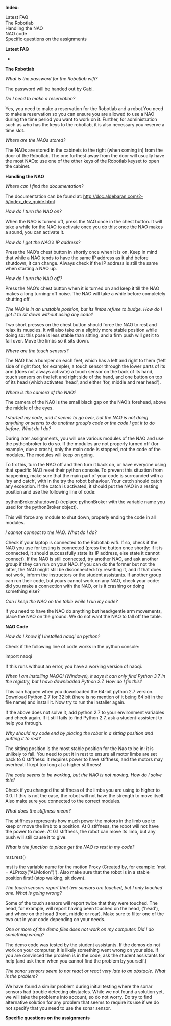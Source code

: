**Index:**

Latest FAQ 									
The Robotlab					
Handling the NAO				
NAO code					
Specific questions on the assignments		


**Latest FAQ**

-

**The Robotlab**

*What is the password for the Robotlab wifi?*

The password will be handed out by Gabi.

*Do I need to make a reservation?*

Yes, you need to make a reservation for the Robotlab and a robot.You need to make a reservation so you can ensure you are allowed to use a NAO during the time period you want to work on it. Further, for administration such as who has the keys to the robotlab, it is also necessary you reserve a time slot.

*Where are the NAOs stored?*

The NAOs are stored in the cabinets to the right (when coming in) from the door of the Robotlab. The one furthest away from the door will usually have the most NAOs: use one of the other keys of the Robotlab keyset to open the cabinet.

**Handling the NAO**

*Where can I find the documentation?*

The documentation can be found at: http://doc.aldebaran.com/2-5/index_dev_guide.html 

*How do I turn the NAO on?*

When the NAO is turned off, press the NAO once in the chest button. It will take a while for the NAO to activate once you do this: once the NAO makes a sound, you can activate it.

*How do I get the NAO’s IP address?*

Press the NAO’s chest button in shortly once when it is on. Keep in mind that while a NAO tends to have the same IP address as it ahd before shutdown, it can change. Always check if the IP address is still the same when starting a NAO up.

*How do I turn the NAO off?*

Press the NAO’s chest button when it is turned on and keep it till the NAO makes a long turning-off noise. The NAO will take a while before completely shutting off.

*The NAO is in an unstable position, but its limbs refuse to budge. How do I get it to sit down without using any code?*

Two short presses on the chest button should force the NAO to rest and relax its muscles. It will also take on a slightly more stable position while doing so: this pose is less stable than sitting, and a firm push will get it to fall over. Move the limbs so it sits down.

*Where are the touch sensors?*

The NAO has a bumper on each feet, which has a left and right to them ('left side of right foot, for example), a touch sensor through the lower parts of its arm (does not always activate) a touch sensor on the back of its hand, touch sensors on the left and right side of the hand, and one button on top of its head (which activates 'head', and either 'for, middle and rear head').

*Where is the camera of the NAO?*

The camera of the NAO is the small black gap on the NAO’s forehead, above the middle of the eyes.

*I started my code, and it seems to go over, but the NAO is not doing anything or seems to do another group’s code or the code I got it to do before. What do I do?*

During later assignments, you will use various modules of the NAO and use the pythonbroker to do so. If the modules are not properly turned off (for example, due a crash), only the main code is stopped, not the code of the modules. The modules will keep on going. 

To fix this, turn the NAO off and then turn it back on, or have everyone using that specific NAO reset their python console. To prevent this situation from happening, make sure that the main part of your code is surrounded with a ‘try and catch’, with in the try the robot behaviour. Your catch should catch any exception. If the catch is activated, it should put the NAO in a resting position and use the following line of code:

pythonBroker.shutdown() (replace pythonBroker with the variable name you used for the pythonBroker object).

This will force any module to shut down, properly ending the code in all modules.

*I cannot connect to the NAO. What do I do?*

Check if your laptop is connected to the Robotlab wifi. If so, check if the NAO you use for testing is connected (press the button once shortly: if it is connected, it should successfully state its IP address, else state it cannot connect). If the NAO is still connected, try another NAO, and ask another group if they can run on your NAO. If you can do the former but not the latter, the NAO might still be disconnected: try resetting it, and if that does not work, inform the instructors or the student assistants. If another group can run their code, but yours cannot work on any NAO, check your code: did you make a connection with the NAO, or is it crashing or doing something else?

*Can I keep the NAO on the table while I run my code?*

If you need to have the NAO do anything but head/gentle arm movements, place the NAO on the ground. We do not want the NAO to fall off the table.

**NAO Code**

*How do I know if I installed naoqi on python?*

Check if the following line of code works in the python console:

import naoqi

If this runs without an error, you have a working version of naoqi.

*When I am installing NAOQI (Windows), it says it can only find Python 3.7 in the registry, but I have downloaded Python 2.7. How do I fix this?*

This can happen when you downloaded the 64-bit python 2.7 version. Download Python 2.7 for 32 bit (there is no mention of it being 64 bit in the file name) and install it. Now try to run the installer again.

If the above does not solve it, add python 2.7 to your environment variables and check again. If it still fails to find Python 2.7, ask a student-assistent to help you through.

*Why should my code end by placing the robot in a sitting position and putting it to rest?*

The sitting position is the most stable position for the Nao to be in: it is unlikely to fall. You need to put it in rest to ensure all motor limbs are set back to 0 stiffness: it requires power to have stiffness, and the motors may overheat if kept too long at a higher stiffness!

*The code seems to be working, but the NAO is not moving. How do I solve this?*

Check if you changed the stiffness of the limbs you are using to higher to 0.0. If this is not the case, the robot will not have the strength to move itself. Also make sure you connected to the correct modules.

*What does the stiffness mean?*

The stiffness represents how much power the motors in the limb use to keep or move the limb to a position. At 0 stiffness, the robot will not have the power to move. At 0.1 stiffness, the robot can move its limb, but any push will still cause it to give.

*What is the function to place get the NAO to rest in my code?*

mst.rest()

mst is the variable name for the motion Proxy (Created by, for example: 'mst = ALProxy("ALMotion")'). Also make sure that the robot is in a stable position first! (stop walking, sit down).

*The touch sensors report that two sensors are touched, but I only touched one. What is going wrong?*

Some of the touch sensors will report twice that they were touched. The head, for example, will report having been touched on the head, ('head'), and where on the head (front, middle or rear). Make sure to filter one of the two out in your code depending on your needs.

*One or more of the demo files does not work on my computer. Did I do something wrong?*

The demo code was tested by the student assistants. If the demos do not work on your computer, it is likely something went wrong on your side. If you are convinced the problem is in the code, ask the student assistants for help (and ask them when you cannot find the problem by yourself.)

*The sonar sensors seem to not react or react very late to an obstacle. What is the problem?*

We have found a similar problem during initial testing where the sonar sensors had trouble detecting obstacles. While we not found a solution yet, we will take the problems into account, so do not worry. Do try to find alternative solution for any problem that seems to require its use if we do not specify that you need to use the sonar sensor.

**Specific questions on the assignments**

